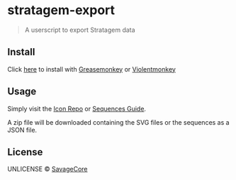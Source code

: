 # stratagem-export

> A userscript to export Stratagem data

## Install

Click [here](https://github.com/SavageCore/stratagem-export/releases/latest/download/stratagem-export.user.js) to install with [Greasemonkey](https://www.greasespot.net/) or [Violentmonkey](https://violentmonkey.github.io/)

## Usage

Simply visit the [Icon Repo](https://github.com/nvigneux/Helldivers-2-Stratagems-icons-svg) or [Sequences Guide](https://steamcommunity.com/sharedfiles/filedetails/?id=3161075951).

A zip file will be downloaded containing the SVG files or the sequences as a JSON file.

## License

UNLICENSE © [SavageCore](https://savagecore.eu)
